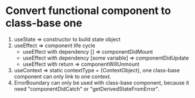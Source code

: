 # Convert functional component to class-base one

1. useState => constructor to build state object
2. useEffect => component life cycle
   - useEffect with dependency [] => componentDidMount
   - useEffect with dependency [some variable] => componentDidUpdate
   - useEffect with return => componentWillUnmount
3. useContext => static contextType = {ContextObject}, one class-base component can only link to one context.
4. ErrorBoundary can only be used with class-base component, because it need "componentDidCatch" or "getDerivedStateFromError".
